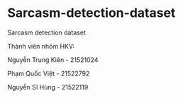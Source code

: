 # Sarcasm-detection-dataset
Sarcasm detection dataset

Thành viên nhóm HKV:

Nguyễn Trung Kiên - 21521024

Phạm Quốc Việt - 21522792

Nguyễn Sĩ Hùng - 21522119
